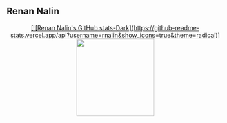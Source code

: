 ## Renan Nalin
<div align="center">
  <a href="https://github.com/rnalin">
    [![Renan Nalin's GitHub stats-Dark](https://github-readme-stats.vercel.app/api?username=rnalin&show_icons=true&theme=radical)]

  <img height="180em" src="[![Nalin's GitHub stats](https://github-readme-stats.vercel.app/api?username=rnalin)](https://github.com/rnalin/github-readme-stats)"/>
  
</div>

  
  ##
